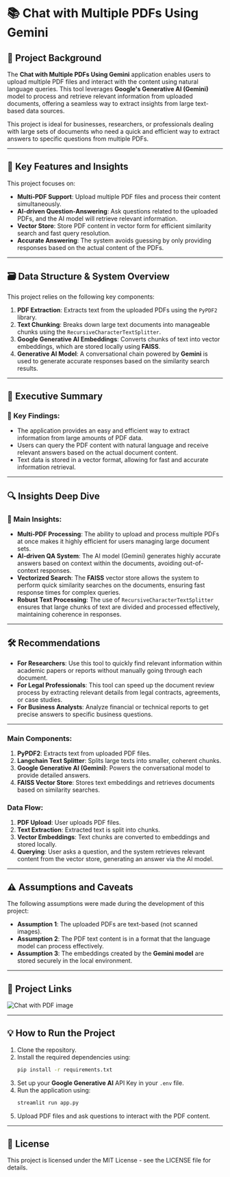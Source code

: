 # 📚 Chat with Multiple PDFs Using Gemini

## 💼 Project Background

The **Chat with Multiple PDFs Using Gemini** application enables users to upload multiple PDF files and interact with the content using natural language queries. This tool leverages **Google's Generative AI (Gemini)** model to process and retrieve relevant information from uploaded documents, offering a seamless way to extract insights from large text-based data sources.

This project is ideal for businesses, researchers, or professionals dealing with large sets of documents who need a quick and efficient way to extract answers to specific questions from multiple PDFs.

---

## 🎯 Key Features and Insights

This project focuses on:

- **Multi-PDF Support**: Upload multiple PDF files and process their content simultaneously.
- **AI-driven Question-Answering**: Ask questions related to the uploaded PDFs, and the AI model will retrieve relevant information.
- **Vector Store**: Store PDF content in vector form for efficient similarity search and fast query resolution.
- **Accurate Answering**: The system avoids guessing by only providing responses based on the actual content of the PDFs.

---

## 🗃️ Data Structure & System Overview

This project relies on the following key components:

1. **PDF Extraction**: Extracts text from the uploaded PDFs using the `PyPDF2` library.
2. **Text Chunking**: Breaks down large text documents into manageable chunks using the `RecursiveCharacterTextSplitter`.
3. **Google Generative AI Embeddings**: Converts chunks of text into vector embeddings, which are stored locally using **FAISS**.
4. **Generative AI Model**: A conversational chain powered by **Gemini** is used to generate accurate responses based on the similarity search results.

---

## 🚀 Executive Summary

### 📌 Key Findings:

- The application provides an easy and efficient way to extract information from large amounts of PDF data.
- Users can query the PDF content with natural language and receive relevant answers based on the actual document content.
- Text data is stored in a vector format, allowing for fast and accurate information retrieval.

---

## 🔍 Insights Deep Dive

### 🧠 Main Insights:

- **Multi-PDF Processing**: The ability to upload and process multiple PDFs at once makes it highly efficient for users managing large document sets.
- **AI-driven QA System**: The AI model (Gemini) generates highly accurate answers based on context within the documents, avoiding out-of-context responses.
- **Vectorized Search**: The **FAISS** vector store allows the system to perform quick similarity searches on the documents, ensuring fast response times for complex queries.
- **Robust Text Processing**: The use of `RecursiveCharacterTextSplitter` ensures that large chunks of text are divided and processed effectively, maintaining coherence in responses.

---

## 🛠️ Recommendations

- **For Researchers**: Use this tool to quickly find relevant information within academic papers or reports without manually going through each document.
- **For Legal Professionals**: This tool can speed up the document review process by extracting relevant details from legal contracts, agreements, or case studies.
- **For Business Analysts**: Analyze financial or technical reports to get precise answers to specific business questions.

---

### Main Components:
1. **PyPDF2**: Extracts text from uploaded PDF files.
2. **Langchain Text Splitter**: Splits large texts into smaller, coherent chunks.
3. **Google Generative AI (Gemini)**: Powers the conversational model to provide detailed answers.
4. **FAISS Vector Store**: Stores text embeddings and retrieves documents based on similarity searches.

### Data Flow:
1. **PDF Upload**: User uploads PDF files.
2. **Text Extraction**: Extracted text is split into chunks.
3. **Vector Embeddings**: Text chunks are converted to embeddings and stored locally.
4. **Querying**: User asks a question, and the system retrieves relevant content from the vector store, generating an answer via the AI model.

---

## ⚠️ Assumptions and Caveats

The following assumptions were made during the development of this project:

- **Assumption 1**: The uploaded PDFs are text-based (not scanned images).
- **Assumption 2**: The PDF text content is in a format that the language model can process effectively.
- **Assumption 3**: The embeddings created by the **Gemini model** are stored securely in the local environment.

---

## 📂 Project Links

![Chat with PDF image](https://github.com/user-attachments/assets/490dcdc8-b469-4f5b-ae50-d3ca78c802b3)

---

## 💡 How to Run the Project

1. Clone the repository.
2. Install the required dependencies using:
    ```bash
    pip install -r requirements.txt
    ```
3. Set up your **Google Generative AI** API Key in your `.env` file.
4. Run the application using:
    ```bash
    streamlit run app.py
    ```
5. Upload PDF files and ask questions to interact with the PDF content.

---

## 📄 License

This project is licensed under the MIT License - see the LICENSE file for details.
